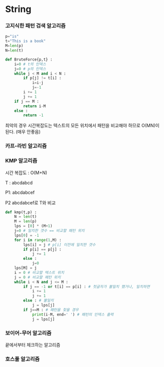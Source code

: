 # String

### 고지식한 패턴 검색 알고리즘

```python
p="is"
t="This is a book"
M=len(p)
N=len(t)

def BruteForce{p,t} :
    i=0 # t의 인덱스
    j=0 # p의 인덱스
    while j < M and i < N :
        if p[j] != t[i] :
            i=i-j
            j=-1
        i += 1
        j += 1
    if j == M :
        return i-M
    else : 
        return -1
```

최악의 경우 시간복잡도는 텍스트의 모든 위치에서 패턴을 비교해야 하므로 O(MN)이 된다. (매우 안좋음)

### 카프-라빈 알고리즘



### KMP 알고리즘

시간 복잡도 : O(M+N)

T : abcdabcd

P1: abcdabcef

P2          abcdabcef로 T와 비교

```python
def kmp(t,p) :
    N = len(t)
    M = len(p)
    lps = [0] * (M+1)
    j=0 # 일치한 갯수 == 비교할 패턴 위치
    lps[0] = -1
    for i in range(1,M) :
        lps[i] = j # p[i] 이전에 일치한 갯수
        if p[i] == p[j] :
            j += 1
        else :
            j=0
    lps[M] = j
    i = 0 # 비교할 텍스트 위치
    j = 0 # 비교할 패턴 위치
    while i < N and j <= M :
        if j == -1 or t[i] == p[i] : # 첫글자가 불일치 했거나, 일치하면
            i += 1
            j += 1
        else : # 불일치
            j = lps[j]
        if j==M : # 패턴을 찾을 경우
            print(i-M, end=' ') # 패턴의 인덱스 출력
            j = lps[j]
```

### 보이어-무어 알고리즘

끝에서부터 체크하는 알고리즘

### 호스풀 알고리즘

